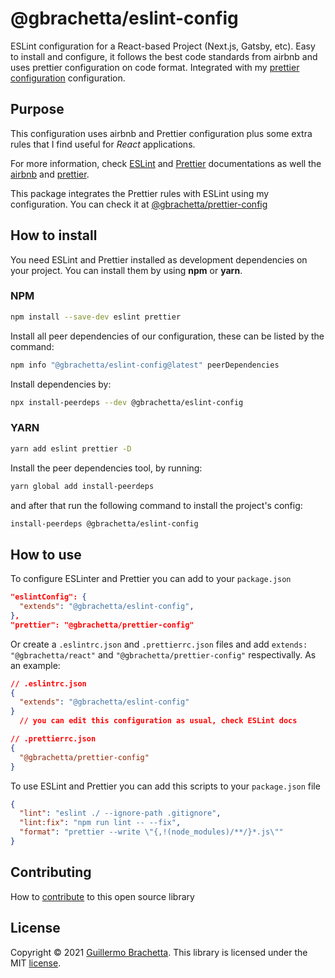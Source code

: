 # @gbrachetta/eslint-config

ESLint configuration for a React-based Project (Next.js, Gatsby, etc). Easy to install and configure, it follows the best code standards from airbnb and uses prettier configuration on code format. Integrated with my [prettier configuration](https://github.com/gbrachetta/prettier-config) configuration.

## Purpose

This configuration uses airbnb and Prettier configuration plus some extra rules that I find useful for *React* applications.

For more information, check [ESLint](https://eslint.org/) and [Prettier](https://prettier.io/) documentations as well the [airbnb](https://github.com/airbnb/javascript/tree/master/packages/eslint-config-airbnb) and [prettier](https://github.com/prettier/eslint-config-prettier).

This package integrates the Prettier rules with ESLint using my configuration. You can check it at [@gbrachetta/prettier-config](https://github.com/gbrachetta/prettier-config)

## How to install

You need ESLint and Prettier installed as development dependencies on your project. You can install them by using **npm** or **yarn**.

### NPM

```bash
npm install --save-dev eslint prettier
```

Install all peer dependencies of our configuration, these can be listed by the command:

```bash
npm info "@gbrachetta/eslint-config@latest" peerDependencies
```

Install dependencies by:

```bash
npx install-peerdeps --dev @gbrachetta/eslint-config
```

### YARN

```bash
yarn add eslint prettier -D
```

Install the peer dependencies tool, by running:

```bash
yarn global add install-peerdeps
```

and after that run the following command to install the project's config:

```bash
install-peerdeps @gbrachetta/eslint-config
```

## How to use

To configure ESLinter and Prettier you can add to your `package.json`

```json
"eslintConfig": {
  "extends": "@gbrachetta/eslint-config",
},
"prettier": "@gbrachetta/prettier-config"
```

Or create a `.eslintrc.json` and `.prettierrc.json` files and add `extends: "@gbrachetta/react"` and `"@gbrachetta/prettier-config"` respectivally. As an example:

```json
// .eslintrc.json
{
  "extends": "@gbrachetta/eslint-config"
}
  // you can edit this configuration as usual, check ESLint docs
```

```json
// .prettierrc.json
{
  "@gbrachetta/prettier-config"
}
```

To use ESLint and Prettier you can add this scripts to your `package.json` file

```json
{
  "lint": "eslint ./ --ignore-path .gitignore",
  "lint:fix": "npm run lint -- --fix",
  "format": "prettier --write \"{,!(node_modules)/**/}*.js\""
}
```

## Contributing

How to [contribute](/CONTRIBUTING.md) to this open source library

## License

Copyright © 2021 [Guillermo Brachetta](https://www.gbrachetta.com). This library is licensed under the MIT [license](/LICENSE).
